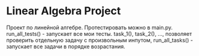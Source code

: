 # Linear Algebra Project

Проект по линейной алгебре. Протестировать можно в main.py. run_all_tests() - запускает все мои тесты. task_1(), task_2(), ..., позволяет проверить отдельную задачу
с произвольным инпутом, run_all_tasks() - запускает все задачи в порядке возрастания.
